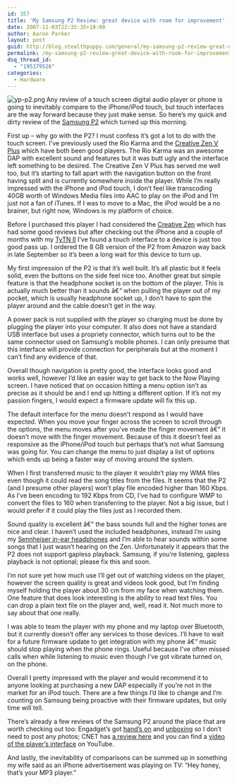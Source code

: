 ```yaml
---
id: 357
title: 'My Samsung P2 Review: great device with room for improvement'
date: 2007-11-03T22:35:35+10:00
author: Aaron Parker
layout: post
guid: http://blog.stealthpuppy.com/general/my-samsung-p2-review-great-device-with-room-for-improvement
permalink: /my-samsung-p2-review-great-device-with-room-for-improvement/
dsq_thread_id:
  - "195379526"
categories:
  - Hardware
---
```

<img align="left" src="http://stealthpuppy.com/wp-content/uploads/2007/11/yp-p2.png" alt="yp-p2.png" />Any review of a touch screen digital audio player or phone is going to inevitably compare to the iPhone/iPod touch, but touch interfaces are the way forward because they just make sense. So here&#8217;s my quick and dirty review of the [Samsung P2](http://uk.samsungplay.com/product/mp3_player_detail.jsp) which turned up this morning.

First up &#8211; why go with the P2? I must confess it&#8217;s got a lot to do with the touch screen. I&#8217;ve previously used the Rio Karma and the [Creative Zen V Plus](http://uk.europe.creative.com/products/product.asp?category=213&subcategory=214&product=15306) which have both been good players. The Rio Karma was an awesome DAP with excellent sound and features but it was butt ugly and the interface left something to be desired. The Creative Zen V Plus has served me well too, but it&#8217;s starting to fall apart with the navigation button on the front having split and is currently somewhere inside the player. While I&#8217;m really impressed with the iPhone and iPod touch, I don&#8217;t feel like transcoding 40GB worth of Windows Media files into AAC to play on the iPod and I&#8217;m just not a fan of iTunes. If I was to move to a Mac, the iPod would be a no brainer, but right now, Windows is my platform of choice.

Before I purchased this player I had considered the [Creative Zen](http://uk.europe.creative.com/products/product.asp?category=213&subcategory=214&product=16999) which has had some good reviews but after checking out the iPhone and a couple of months with my [TyTN II](http://www.htc.com/product/03-product_tytn_II.htm) I&#8217;ve found a touch interface to a device is just too good pass up. I ordered the 8 GB version of the P2 from Amazon way back in late September so it&#8217;s been a long wait for this device to turn up.

My first impression of the P2 is that it&#8217;s well built. It&#8217;s all plastic but it feels solid, even the buttons on the side feel nice too. Another great but simple feature is that the headphone socket is on the bottom of the player. This is actually much better than it sounds â€“ when pulling the player out of my pocket, which is usually headphone socket up, I don&#8217;t have to spin the player around and the cable doesn&#8217;t get in the way.

A power pack is not supplied with the player so charging must be done by plugging the player into your computer. It also does not have a standard USB interface but uses a propriety connector, which turns out to be the same connector used on Samsung&#8217;s mobile phones. I can only presume that this interface will provide connection for peripherals but at the moment I can&#8217;t find any evidence of that.

Overall though navigation is pretty good, the interface looks good and works well, however I&#8217;d like an easier way to get back to the Now Playing screen. I have noticed that on occasion hitting a menu option isn&#8217;t as precise as it should be and I end up hitting a different option. If it&#8217;s not my passion fingers, I would expect a firmware update will fix this up.

The default interface for the menu doesn&#8217;t respond as I would have expected. When you move your finger across the screen to scroll through the options, the menu moves after you&#8217;ve made the finger movement â€“ it doesn&#8217;t move with the finger movement. Because of this it doesn&#8217;t feel as responsive as the iPhone/iPod touch but perhaps that&#8217;s not what Samsung was going for. You can change the menu to just display a list of options which ends up being a faster way of moving around the system.

When I first transferred music to the player it wouldn&#8217;t play my WMA files even though it could read the song titles from the files. It seems that the P2 (and I presume other players) won&#8217;t play file encoded higher than 160 Kbps. As I&#8217;ve been encoding to 192 Kbps from CD, I&#8217;ve had to configure WMP to convert the files to 160 when transferring to the player. Not a big issue, but I would prefer if it could play the files just as I recorded them.

Sound quality is excellent â€“ the bass sounds full and the higher tones are nice and clear. I haven&#8217;t used the included headphones, instead I&#8217;m using my [Sennheiser in-ear headphones](http://www.sennheiser.com/sennheiser/icm_eng.nsf/root/500830?Open&print=) and I&#8217;m able to hear sounds within some songs that I just wasn&#8217;t hearing on the Zen. Unfortunately it appears that the P2 does not support gapless playback. Samsung, if you&#8217;re listening, gapless playback is not optional; please fix this and soon.

I&#8217;m not sure yet how much use I&#8217;ll get out of watching videos on the player, however the screen quality is great and videos look good, but I&#8217;m finding myself holding the player about 30 cm from my face when watching them. One feature that does look interesting is the ability to read text files. You can drop a plain text file on the player and, well, read it. Not much more to say about that one really.

I was able to team the player with my phone and my laptop over Bluetooth, but it currently doesn&#8217;t offer any services to those devices. I&#8217;ll have to wait for a future firmware update to get integration with my phone â€“ music should stop playing when the phone rings. Useful because I&#8217;ve often missed calls when while listening to music even though I&#8217;ve got vibrate turned on, on the phone.

Overall I pretty impressed with the player and would recommend it to anyone looking at purchasing a new DAP especially if you&#8217;re not in the market for an iPod touch. There are a few things I&#8217;d like to change and I&#8217;m counting on Samsung being proactive with their firmware updates, but only time will tell.

There&#8217;s already a few reviews of the Samsung P2 around the place that are worth checking out too: Engadget&#8217;s got [hand&#8217;s on](http://www.engadget.com/2007/08/31/hands-on-with-samsungs-yp-p2-widescreen-pmp/) and [unboxing](http://www.engadget.com/2007/11/01/hands-on-again-with-samsungs-p2/) so I don&#8217;t need to post any photos; CNET has [a review here](http://reviews.cnet.co.uk/digitalmusic/0,39029994,49293747,00.htm) and you can find a [video of the player&#8217;s interface](http://www.youtube.com/watch?v=f-X3xhVv-Qg) on YouTube.

And lastly, the inevitability of comparisons can be summed up in something my wife said as an iPhone advertisement was playing on TV: &#8220;Hey honey, that&#8217;s your MP3 player.&#8221;